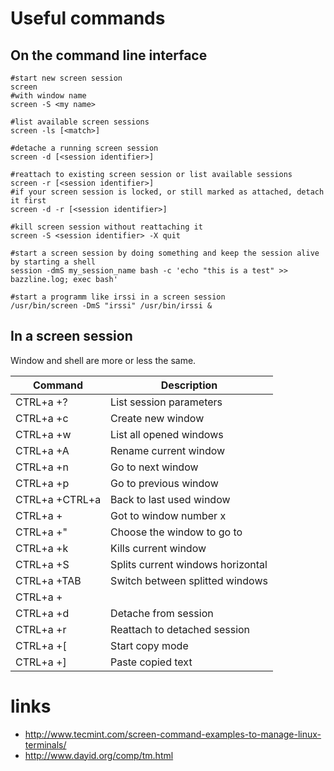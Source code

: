 # Useful commands

## On the command line interface

```
#start new screen session
screen
#with window name
screen -S <my name>

#list available screen sessions
screen -ls [<match>]

#detache a running screen session
screen -d [<session identifier>]

#reattach to existing screen session or list available sessions
screen -r [<session identifier>]
#if your screen session is locked, or still marked as attached, detach it first
screen -d -r [<session identifier>]

#kill screen session without reattaching it
screen -S <session identifier> -X quit

#start a screen session by doing something and keep the session alive by starting a shell
session -dmS my_session_name bash -c 'echo "this is a test" >> bazzline.log; exec bash'
```

```
#start a programm like irssi in a screen session
/usr/bin/screen -DmS "irssi" /usr/bin/irssi &
```

## In a screen session

Window and shell are more or less the same.

| Command | Description |
| --- | --- |
| CTRL+a +? | List session parameters |
| CTRL+a +c | Create new window |
| CTRL+a +w | List all opened windows |
| CTRL+a +A | Rename current window |
| CTRL+a +n | Go to next window |
| CTRL+a +p | Go to previous window |
| CTRL+a +CTRL+a | Back to last used window |
| CTRL+a +<int> | Got to window number x |
| CTRL+a +" | Choose the window to go to |
| CTRL+a +k | Kills current window |
| CTRL+a +S | Splits current windows horizontal |
| CTRL+a +TAB | Switch between splitted windows |
| CTRL+a +| | Splits current windows vertically |
| CTRL+a +d | Detache from session |
| CTRL+a +r | Reattach to detached session |
| CTRL+a +[ | Start copy mode |
| CTRL+a +] | Paste copied text |

# links

* http://www.tecmint.com/screen-command-examples-to-manage-linux-terminals/
* http://www.dayid.org/comp/tm.html
